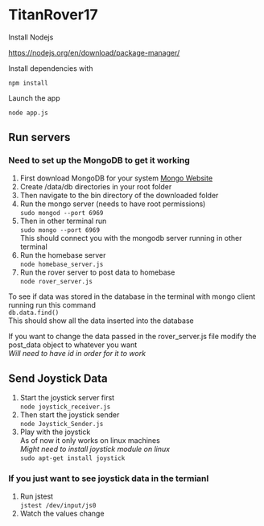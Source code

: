 # TitanRover17


Install Nodejs 

https://nodejs.org/en/download/package-manager/

Install dependencies with

```npm install``` 

Launch the app 

```node app.js ```

## Run servers

### Need to set up the MongoDB to get it working

1. First download MongoDB for your system
   [Mongo Website](https://www.mongodb.com/)
2. Create /data/db directories in your root folder
3. Then navigate to the bin directory of the downloaded folder
4. Run the mongo server (needs to have root permissions)  
	```sudo mongod --port 6969```
5. Then in other terminal run  
	```sudo mongo --port 6969```  
	This should connect you with the mongodb server running in other terminal
6. Run the homebase server  
	```node homebase_server.js```
7. Run the rover server to post data to homebase  
	```node rover_server.js```


To see if data was stored in the database in the terminal with mongo client running run this command  
	```db.data.find()```  
This should show all the data inserted into the database


If you want to change the data passed in the rover_server.js file modify the post_data object to whatever you want  
*Will need to have id in order for it to work*  


## Send Joystick Data

1. Start the joystick server first  
	```node joystick_receiver.js```  
2. Then start the joystick sender  
	```node Joystick_Sender.js```  
3. Play with the joystick  
	As of now it only works on linux machines  
	*Might need to install joystick module on linux*  
	```sudo apt-get install joystick```  

### If you just want to see joystick data in the termianl  

1. Run jstest  
	```jstest /dev/input/js0```  
2. Watch the values change  
